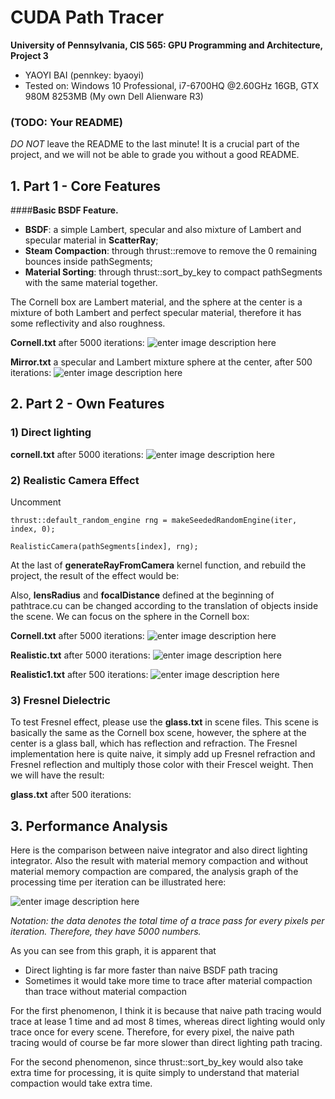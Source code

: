 CUDA Path Tracer
================

**University of Pennsylvania, CIS 565: GPU Programming and Architecture, Project 3**

* YAOYI BAI (pennkey: byaoyi)
* Tested on: Windows 10 Professional, i7-6700HQ  @2.60GHz 16GB, GTX 980M 8253MB (My own Dell Alienware R3)

### (TODO: Your README)

*DO NOT* leave the README to the last minute! It is a crucial part of the
project, and we will not be able to grade you without a good README.

## 1. Part 1 - Core Features
####**Basic BSDF Feature.** 

 - **BSDF**:  a simple Lambert, specular and also mixture of Lambert and specular material in **ScatterRay**;
 - **Steam Compaction**: through thrust::remove to remove the 0 remaining bounces inside pathSegments;
 - **Material Sorting**: through thrust::sort_by_key to compact pathSegments with the same material together.

The Cornell box are Lambert material, and the sphere at the center is a mixture of both Lambert and perfect specular material, therefore it has some reflectivity and also roughness. 

**Cornell.txt** after 5000 iterations:
![enter image description here](https://lh3.googleusercontent.com/-i2Wx3KM3VGc/Wc8ElRgYFCI/AAAAAAAAA6s/RT3osXf1LLc67gfhvPe51cIgmMRUZL38gCLcBGAs/s0/cornell.2017-09-30_02-37-01z.5000samp.png "cornell.2017-09-30_02-37-01z.5000samp.png")

**Mirror.txt** a specular and Lambert mixture sphere at the center, after 500 iterations:
![enter image description here](https://lh3.googleusercontent.com/-zhM-jUWEfnE/Wc8GCnjUv-I/AAAAAAAAA68/FGqjPM4225c88tWV9qbfbIynRMweThMWgCLcBGAs/s0/cornell.2017-09-30_02-42-46z.5000samp.png "cornell.2017-09-30_02-42-46z.5000samp.png")

## 2. Part 2 - Own Features
### 1) Direct lighting
**cornell.txt** after 5000 iterations:
![enter image description here](https://lh3.googleusercontent.com/-HP8DYyMJ-lo/WdDvhCkQvxI/AAAAAAAAA8o/VlEKIv-vmycPnpmsbdQjqiBYjPfBeNPcQCLcBGAs/s0/cornell.2017-10-01_03-59-22z.5000samp.png "cornell.2017-10-01_03-59-22z.5000samp.png")


### 2) Realistic Camera Effect

Uncomment
   

    thrust::default_random_engine rng = makeSeededRandomEngine(iter, index, 0);
    
    RealisticCamera(pathSegments[index], rng);

At the last of **generateRayFromCamera** kernel function, and rebuild the project, the result of the effect would be:

 Also, **lensRadius**  and **focalDistance** defined at the beginning of pathtrace.cu can be changed according to the translation of objects inside the scene. We can focus on the sphere in the Cornell box:

**Cornell.txt** after 5000 iterations:
![enter image description here](https://lh3.googleusercontent.com/-HJFEbFjS1x8/Wc-8C9pIZDI/AAAAAAAAA7g/XXqN69WTs80SHLmExtIDW3BH23WevDg5wCLcBGAs/s0/cornell.2017-09-30_15-37-14z.5000samp.png "cornell.2017-09-30_15-37-14z.5000samp.png")

**Realistic.txt** after 5000 iterations:
![enter image description here](https://lh3.googleusercontent.com/-JbpKdBJO3so/Wc-9ZIgJDtI/AAAAAAAAA7w/EBlwHkN8TrYKAkc-Q_-oL5GAz6Pxx-s9QCLcBGAs/s0/cornell.2017-09-30_15-44-36z.5000samp.png "cornell.2017-09-30_15-44-36z.5000samp.png")

**Realistic1.txt** after 500 iterations:
![enter image description here](https://lh3.googleusercontent.com/-Rzb9wMWyYMs/Wc-_Pv7f-4I/AAAAAAAAA8A/dIh6GjxvWIY8XFKpYBBkyej259_pTCyOQCLcBGAs/s0/cornell.2017-09-30_15-53-57z.5000samp.png "cornell.2017-09-30_15-53-57z.5000samp.png")

### 3) Fresnel Dielectric
To test Fresnel effect, please use the **glass.txt** in scene files. 
This scene is basically the same as the Cornell box scene, however, the sphere at the center is a glass ball, which has reflection and refraction. The Fresnel implementation here is quite naive, it simply add up Fresnel refraction and Fresnel reflection and multiply those color with their Frescel weight. Then we will have the result:

**glass.txt** after 500 iterations:




## 3. Performance Analysis 
Here is the comparison between naive integrator and also direct lighting integrator. Also the result with material memory compaction and without material memory compaction are compared, the analysis graph of the processing time per iteration can be illustrated here:

![enter image description here](https://lh3.googleusercontent.com/-x701RQGZzqo/WdEbCSrE43I/AAAAAAAAA88/Co6uCdfTkrYf-0_Zl1Ow9VteN0ivtbp1gCLcBGAs/s0/performance.jpg "performance.jpg")

*Notation: the data denotes the total time of a trace pass for every pixels per iteration. Therefore, they have 5000 numbers.*

As you can see from this graph,  it is apparent that

 - Direct lighting is far more faster than naive BSDF path tracing
 - Sometimes it would take more time to trace after material compaction than trace without material compaction

For the first phenomenon, I think it is because that naive path tracing would trace at lease 1 time and ad most 8 times, whereas direct lighting would only trace once for every scene. Therefore, for every pixel, the naive path tracing would of course be far more slower than direct lighting path tracing. 

For the second phenomenon, since thrust::sort_by_key would also take extra time for processing, it is quite simply to understand that material compaction would take extra time. 